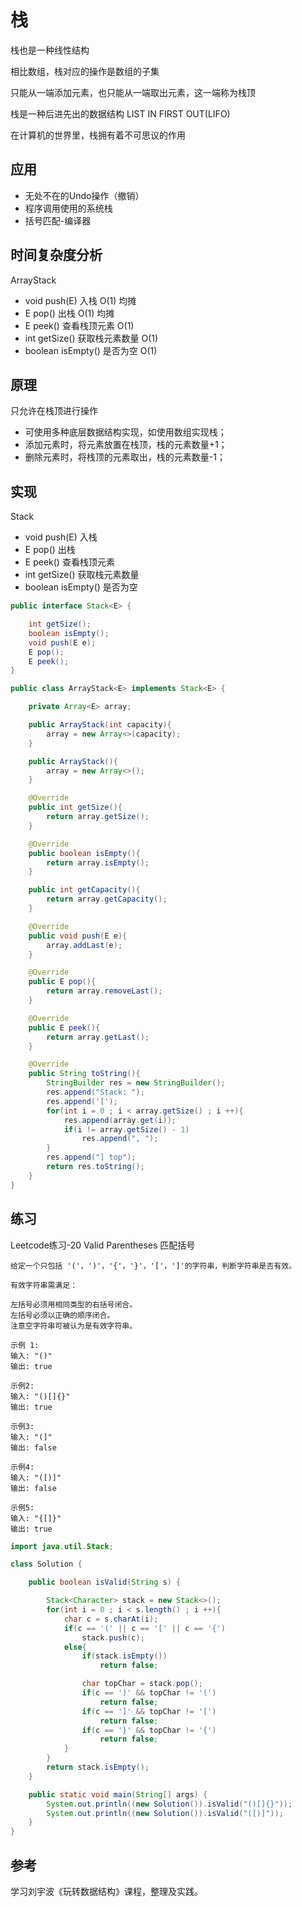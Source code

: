 # 栈

栈也是一种线性结构

相比数组，栈对应的操作是数组的子集

只能从一端添加元素，也只能从一端取出元素，这一端称为栈顶

栈是一种后进先出的数据结构 LIST IN FIRST OUT(LIFO)

在计算机的世界里，栈拥有着不可思议的作用


## 应用

- 无处不在的Undo操作（撤销）
- 程序调用使用的系统栈
- 括号匹配-编译器

## 时间复杂度分析

ArrayStack<E>
- void push(E)  入栈  O(1)  均摊
- E pop()  出栈   O(1) 均摊
- E peek()  查看栈顶元素   O(1)
- int getSize()  获取栈元素数量  O(1)
- boolean isEmpty()  是否为空   O(1)

## 原理

只允许在栈顶进行操作
- 可使用多种底层数据结构实现，如使用数组实现栈；
- 添加元素时，将元素放置在栈顶，栈的元素数量+1；
- 删除元素时，将栈顶的元素取出，栈的元素数量-1；

## 实现

Stack<E>
- void push(E)  入栈
- E pop()  出栈
- E peek()  查看栈顶元素
- int getSize()  获取栈元素数量
- boolean isEmpty()  是否为空

```java
public interface Stack<E> {

    int getSize();
    boolean isEmpty();
    void push(E e);
    E pop();
    E peek();
}

public class ArrayStack<E> implements Stack<E> {

    private Array<E> array;

    public ArrayStack(int capacity){
        array = new Array<>(capacity);
    }

    public ArrayStack(){
        array = new Array<>();
    }

    @Override
    public int getSize(){
        return array.getSize();
    }

    @Override
    public boolean isEmpty(){
        return array.isEmpty();
    }

    public int getCapacity(){
        return array.getCapacity();
    }

    @Override
    public void push(E e){
        array.addLast(e);
    }

    @Override
    public E pop(){
        return array.removeLast();
    }

    @Override
    public E peek(){
        return array.getLast();
    }

    @Override
    public String toString(){
        StringBuilder res = new StringBuilder();
        res.append("Stack: ");
        res.append('[');
        for(int i = 0 ; i < array.getSize() ; i ++){
            res.append(array.get(i));
            if(i != array.getSize() - 1)
                res.append(", ");
        }
        res.append("] top");
        return res.toString();
    }
}
```

## 练习

Leetcode练习-20 Valid Parentheses 匹配括号

```
给定一个只包括 '('，')'，'{'，'}'，'['，']'的字符串，判断字符串是否有效。

有效字符串需满足：

左括号必须用相同类型的右括号闭合。
左括号必须以正确的顺序闭合。
注意空字符串可被认为是有效字符串。

示例 1:
输入: "()"
输出: true

示例2:
输入: "()[]{}"
输出: true

示例3:
输入: "(]"
输出: false

示例4:
输入: "([)]"
输出: false

示例5:
输入: "{[]}"
输出: true
```
```java
import java.util.Stack;

class Solution {

    public boolean isValid(String s) {

        Stack<Character> stack = new Stack<>();
        for(int i = 0 ; i < s.length() ; i ++){
            char c = s.charAt(i);
            if(c == '(' || c == '[' || c == '{')
                stack.push(c);
            else{
                if(stack.isEmpty())
                    return false;

                char topChar = stack.pop();
                if(c == ')' && topChar != '(')
                    return false;
                if(c == ']' && topChar != '[')
                    return false;
                if(c == '}' && topChar != '{')
                    return false;
            }
        }
        return stack.isEmpty();
    }

    public static void main(String[] args) {
        System.out.println((new Solution()).isValid("()[]{}"));
        System.out.println((new Solution()).isValid("([)]"));
    }
}
```

## 参考

学习刘宇波《玩转数据结构》课程，整理及实践。